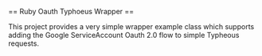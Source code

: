 == Ruby Oauth Typhoeus Wrapper ==

This project provides a very simple wrapper example class which supports adding the Google ServiceAccount Oauth 2.0 flow to simple Typheous requests.
